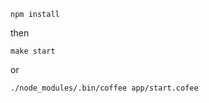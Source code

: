 ````
npm install
````

then

````
make start
````

or

````
./node_modules/.bin/coffee app/start.cofee